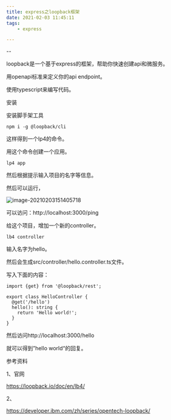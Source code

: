 ```yaml
---
title: express之loopback框架
date: 2021-02-03 11:45:11
tags:
	- express

---
```


--

loopback是一个基于express的框架，帮助你快速创建api和微服务。

用openapi标准来定义你的api endpoint。

使用typescript来编写代码。

安装

安装脚手架工具

```
npm i -g @loopback/cli
```

这样得到一个lp4的命令。

用这个命令创建一个应用。

```
lp4 app
```

然后根据提示输入项目的名字等信息。

然后可以运行，

![image-20210203151405718](https://gitee.com/teddyxiong53/playopenwrt_pic/raw/master/image-20210203151405718.png)

可以访问：http://localhost:3000/ping



给这个项目，增加一个新的controller。

```
lb4 controller
```

输入名字为hello。

然后会生成src/controller/hello.controller.ts文件。

写入下面的内容：

```
import {get} from '@loopback/rest';

export class HelloController {
  @get('/hello')
  hello(): string {
    return 'Hello world!';
  }
}
```

然后访问http://localhost:3000/hello

就可以得到”hello world“的回复。



参考资料

1、官网

https://loopback.io/doc/en/lb4/

2、

https://developer.ibm.com/zh/series/opentech-loopback/